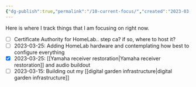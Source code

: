 ```yaml
---
{"dg-publish":true,"permalink":"/10-current-focus/","created":"2023-03-15T00:35:57.539-04:00","updated":"2023-04-08T12:40:18.859-04:00"}
---
```


Here is where I track things that I am focusing on right now.

- [ ] Certificate Authority for HomeLab..  step ca?  if so, where to host it?
- [ ] 2023-03-25: Adding HomeLab hardware and contemplating how best to configure everything
- [x] 2023-03-25: [[Yamaha receiver restoration\|Yamaha receiver restoration]] and audio buildout
- [ ] 2023-03-15: Building out my [[digital garden infrastructure\|digital garden infrastructure]]
